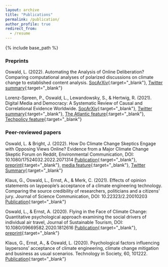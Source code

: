 ```yaml
---
layout: archive
title: "Publications"
permalink: /publication/
author_profile: true
redirect_from:
  - /resume
---
```


{% include base_path %}



### Preprints

Oswald, L. (2022). Automating the Analysis of Online Deliberation? Comparing computational analyses of polarized discussions on climate change to established content analysis. [SocArXiv](https://osf.io/preprints/socarxiv/qmzwx){:target="_blank"}, [Twitter summary](https://twitter.com/LisaFOswaldo/status/1524428414844907521){:target="_blank"}

Lorenz-Spreen, P., Oswald, L., Lewandowsky, S., & Hertwig, R. (2021). Digital Media and Democracy: A Systematic Review of Causal and Correlational Evidence Worldwide. [SocArXiv](https://osf.io/preprints/socarxiv/p3z9v){:target="_blank"}, [Twitter summary](https://twitter.com/LisaFOswaldo/status/1463140731317538824){:target="_blank"}, [The Atlantic feature](https://www.theatlantic.com/magazine/archive/2022/05/social-media-democracy-trust-babel/629369/?utm_source=newsletter&utm_medium=email&utm_campaign=atlantic-daily-newsletter&utm_content=20220411&utm_term=The%20Atlantic%20Daily){:target="_blank"}, [Techpolicy feature](https://techpolicy.press/cause-for-concern-on-role-of-digital-media-in-decline-of-democracy/){:target="_blank"}



### Peer-reviewed papers

Oswald, L. & Bright, J. (2022). How Do Climate Change Skeptics Engage with Opposing Views Online? Evidence from a Major Climate Change Skeptic Forum on Reddit, Environmental Communication, DOI: 10.1080/17524032.2022.2071314 [Publication](https://www.tandfonline.com/doi/citedby/10.1080/17524032.2022.2071314?scroll=top&needAccess=true){:target="_blank"}, [preprint](https://arxiv.org/abs/2102.06516){:target="_blank"}, [media feature](https://www.dailyadvent.com/news/491708f76749b23a3465195e9deaa09e-New-Draft-Paper-Confirms-Feeding-Trolls-Keeps-Them-Coming-Back-For-More){:target="_blank"}, [Twitter Summary](https://twitter.com/LisaFOswaldo/status/1532302680772816897){:target="_blank"}

Klaus, G., Oswald, L., Ernst, A., & Merk, C. (2021). Effects of opinion statements on laypeople’s acceptance of a climate engineering technology. Comparing the source credibility of researchers, politicians and a citizens’ jury. Journal of Science Communication, DOI: 10.22323/2.20010203 [Publication](https://jcom.sissa.it/archive/20/01/JCOM_2001_2021_A03){:target="_blank"}

Oswald, L., & Ernst, A. (2020). Flying in the Face of Climate Change: Quantitative psychological approach examining the social drivers of individual air travel, Journal of Sustainable Tourism, DOI: 10.1080/09669582.2020.1812616
[Publication](https://www.tandfonline.com/doi/full/10.1080/09669582.2020.1812616){:target="_blank"}, [preprint](../files/Oswald_Ernst_2020.pdf){:target="_blank"}

Klaus, G., Ernst, A., & Oswald, L. (2020). Psychological factors influencing laypersons’ acceptance of climate engineering, climate change mitigation and business as usual scenarios. Technology in Society, 60, 101222.
[Publication](https://www.sciencedirect.com/science/article/pii/S0160791X1930137X){:target="_blank"}

